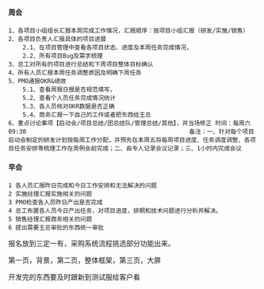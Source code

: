#### 周会

	1、各项目小组组长汇报本周完成工作情况，汇报顺序：按项目小组汇报（研发/实施/销售） 
	2、各项目负责人汇报具体的项目进展
		2.1、在项目管理中查看各项目状态、进度及本周任务完成情况，
		2.2、所有项目Bug及需求梳理
	3、总工对所有的项目进行总结和下周项目整体目标确认
	4、所有人员汇报本周任务调整原因及明确下周任务 
	5、PMO通报OKR&绩效
		5.1、查看周报日报是否规范填写，
		5.2、查看个人员任务完成情况统计
		5.3、各人员核对OKR数据是否正确  
		5.4、商务汇报一下自己的工作或者把东西给王总
	6、重点讨论事项【启动会/项目总结/团总结队/管理总结/其他】，并当场修正 时间：每周六09:30                                              备注：一、针对每个项目启动会制定的研发计划按每周工作分配，并预先在本周五将每周项目进度、任务调度调整、各项目任务安排等梳理工作在周例会前完成；二、由专人记录会议记录；三、1小时内完成会议

#### 早会
	1 各人员汇报昨日完成和今日工作安排和无法解决的问题
	2 实施经理汇报实施相关的问题
	3 PMO检查各人员昨日产出是否完成
	4 总工布置各人员今日产出任务，对项目进度，排期和技术问题进行分析并解决。
	5 销售经理汇报商务相关的问题
	6 提出需要王总审批的东西统一审批



报名放到三定一有，采购系统流程挑选部分功能出来。

第一页，背景，第二页，整体框架，第三页，大屏

开发完的东西要及时跟新到测试服给客户看

